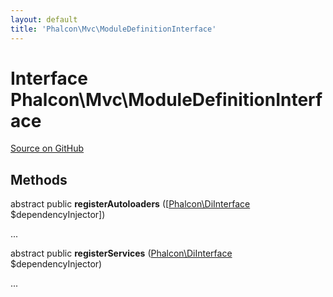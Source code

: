```yaml
---
layout: default
title: 'Phalcon\Mvc\ModuleDefinitionInterface'
---
```

# Interface **Phalcon\Mvc\ModuleDefinitionInterface**

<a href="https://github.com/phalcon/cphalcon/tree/v3.4.0/phalcon/mvc/moduledefinitioninterface.zep" class="btn btn-default btn-sm">Source on GitHub</a>

## Methods
abstract public  **registerAutoloaders** ([[Phalcon\DiInterface](Phalcon_Di.md) $dependencyInjector])

...


abstract public  **registerServices** ([Phalcon\DiInterface](Phalcon_Di.md) $dependencyInjector)

...
